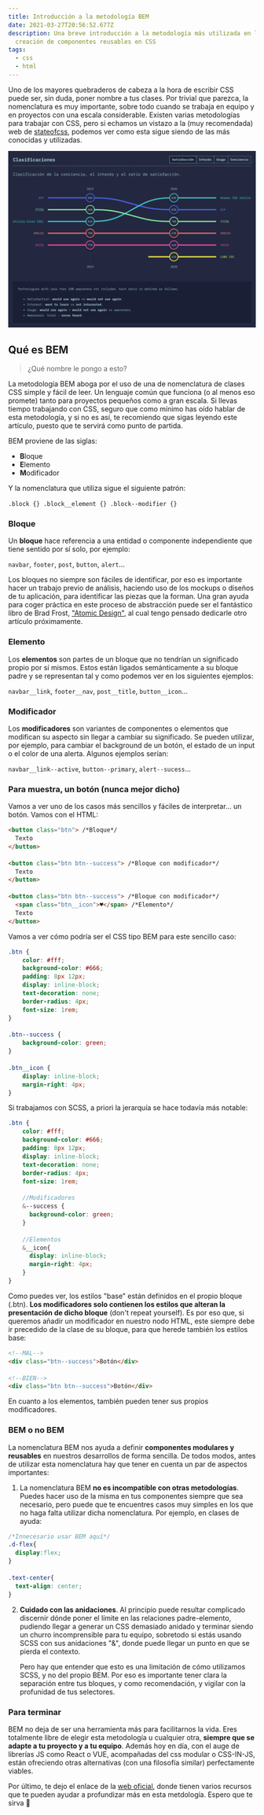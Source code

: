 ```yaml
---
title: Introducción a la metodología BEM
date: 2021-03-27T20:56:52.677Z
description: Una breve introducción a la metodología más utilizada en la
  creación de componentes reusables en CSS
tags:
  - css
  - html
---
```

Uno de los mayores quebraderos de cabeza a la hora de escribir CSS puede ser, sin duda, poner nombre a tus clases. Por trivial que parezca, la nomenclatura es muy importante, sobre todo cuando se trabaja en equipo y en proyectos con una escala considerable. Existen varias metodologías para trabajar con CSS, pero si echamos un vistazo a la (muy recomendada) web de [stateofcss](https://2020.stateofcss.com/en-US/technologies/methodologies/), podemos ver como esta sigue siendo de las más conocidas y utilizadas.

![BEM graph](css_methodologies_experience_ranking.png "BEM graph")

## Qué es BEM

> ¿Qué nombre le pongo a esto?

La metodología BEM aboga por el uso de una de nomenclatura de clases CSS simple y fácil de leer. Un lenguaje común que funciona (o al menos eso promete) tanto para proyectos pequeños como a gran escala. Si llevas tiempo trabajando con CSS, seguro que como mínimo has oído hablar de esta metodología, y si no es así, te recomiendo que sigas leyendo este artículo, puesto que te servirá como punto de partida.

BEM proviene de las siglas:

* **B**loque
* **E**lemento
* **M**odificador

Y la nomenclatura que utiliza sigue el siguiente patrón:

`.block {}
.block__element {}
.block--modifier {}`

### Bloque

Un **bloque** hace referencia a una entidad o componente independiente que tiene sentido por sí solo, por ejemplo:  

`navbar`, `footer`, `post`, `button`, `alert`...

Los bloques no siempre son fáciles de identificar, por eso es importante hacer un trabajo previo de análisis, haciendo uso de los mockups o diseños de tu aplicación, para identificar las piezas que la forman. Una gran ayuda para coger práctica en este proceso de abstracción puede ser el fantástico libro de Brad Frost, ["Atomic Design"](https://atomicdesign.bradfrost.com/), al cual tengo pensado dedicarle otro artículo próximamente.

### Elemento

Los **elementos** son partes de un bloque que no tendrían un significado propio por sí mismos. Estos están ligados semánticamente a su bloque padre y se representan tal y como podemos ver en los siguientes ejemplos:

`navbar__link`, `footer__nav`, `post__title`, `button__icon`...

### Modificador

Los **modificadores** son variantes de componentes o elementos que modifican su aspecto sin llegar a cambiar su significado. Se pueden utilizar, por ejemplo, para cambiar el background de un botón, el estado de un input o el color de una alerta. Algunos ejemplos serían:

`navbar__link--active`, `button--primary`, `alert--sucess`...

### Para muestra, un botón (nunca mejor dicho)

Vamos a ver uno de los casos más sencillos y fáciles de interpretar... un botón. Vamos con el HTML:

```html
<button class="btn"> /*Bloque*/
  Texto
</button>

<button class="btn btn--success"> /*Bloque con modificador*/
  Texto
</button>

<button class="btn btn--success"> /*Bloque con modificador*/
  <span class="btn__icon">♥</span> /*Elemento*/
  Texto
</button>
```

Vamos a ver cómo podría ser el CSS tipo BEM para este sencillo caso:

```css
.btn { 
    color: #fff;
    background-color: #666;
    padding: 8px 12px;
    display: inline-block;
    text-decoration: none;
    border-radius: 4px;
    font-size: 1rem;
}

.btn--success {
    background-color: green;
}

.btn__icon {
    display: inline-block;
    margin-right: 4px;
}
```

Si trabajamos con SCSS, a priori la jerarquía se hace todavía más notable:

```scss
.btn {
    color: #fff;
    background-color: #666;
    padding: 8px 12px;
    display: inline-block;
    text-decoration: none;
    border-radius: 4px;
    font-size: 1rem;

    //Modificadores
    &--success {
      background-color: green;
    }

    //Elementos
    &__icon{
      display: inline-block;
      margin-right: 4px;
    }
}
```

Como puedes ver, los estilos "base" están definidos en el propio bloque (.btn). **Los modificadores solo contienen los estilos que alteran la presentación de dicho bloque** (don't repeat yourself). Es por eso que, si queremos añadir un modificador en nuestro nodo HTML, este siempre debe ir precedido de la clase de su bloque, para que herede también los estilos base:

```html
<!--MAL-->
<div class="btn--success">Botón</div>

<!--BIEN-->
<div class="btn btn--success">Botón</div>
```

En cuanto a los elementos, también pueden tener sus propios modificadores.

### BEM o no BEM

La nomenclatura BEM nos ayuda a definir **componentes modulares y reusables** en nuestros desarrollos de forma sencilla. De todos modos, antes de utilizar esta nomenclatura hay que tener en cuenta un par de aspectos importantes:

1. La nomenclatura BEM **no es incompatible con otras metodologías**. Puedes hacer uso de la misma en tus componentes siempre que sea necesario, pero puede que te encuentres casos muy simples en los que no haga falta utilizar dicha nomenclatura. Por ejemplo, en clases de ayuda:

```css
/*Innecesario usar BEM aquí*/
.d-flex{
  display:flex;
}

.text-center{
  text-align: center;
}
```

2. **Cuidado con las anidaciones**. Al principio puede resultar complicado discernir dónde poner el límite en las relaciones padre-elemento, pudiendo llegar a generar un CSS demasiado anidado y terminar siendo un churro incomprensible para tu equipo, sobretodo si estás usando SCSS con sus anidaciones "&", donde puede llegar un punto en que se pierda el contexto. 

   Pero hay que entender que esto es una limitación de cómo utilizamos SCSS, y no del propio BEM. Por eso es importante tener clara la separación entre tus bloques, y como recomendación, y vigilar con la profunidad de tus selectores.

### Para terminar

BEM no deja de ser una herramienta más para facilitarnos la vida. Eres totalmente libre de elegir esta metodología u cualquier otra, **siempre que se adapte a tu proyecto y a tu equipo**. Además hoy en día, con el auge de librerías JS como React o VUE, acompañadas del css modular o CSS-IN-JS, están ofreciendo otras alternativas (con una filosofía similar) perfectamente viables.

Por último, te dejo el enlace de la [web oficial](http://getbem.com/), donde tienen varios recursos que te pueden ayudar a profundizar más en esta metdología. Espero que te sirva 🙂